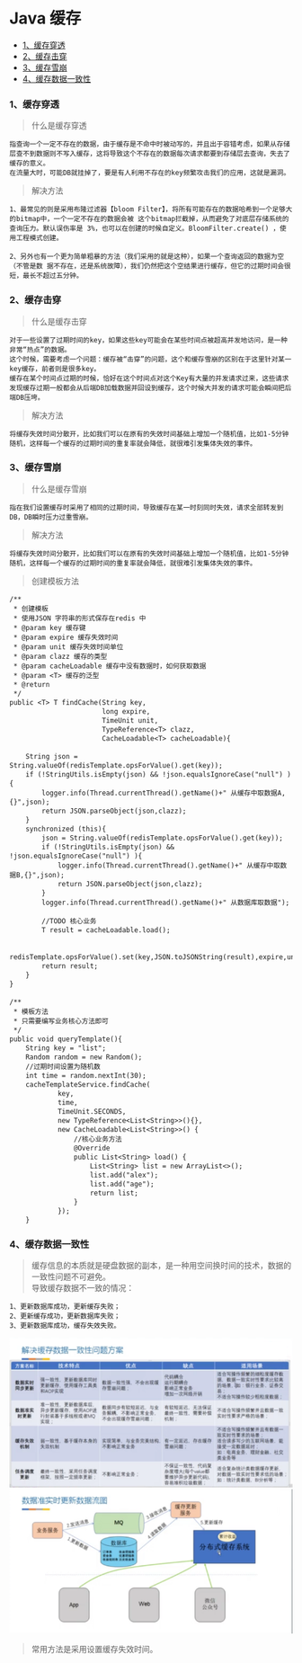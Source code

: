 # Java 缓存

* [1、缓存穿透](#1、缓存穿透)
* [2、缓存击穿](#2、缓存击穿)
* [3、缓存雪崩](#3、缓存雪崩)
* [4、缓存数据一致性](#4、缓存数据一致性)

<a name="1、缓存穿透"></a>
### 1、缓存穿透 ###

> 什么是缓存穿透

	指查询一个一定不存在的数据，由于缓存是不命中时被动写的，并且出于容错考虑，如果从存储层查不到数据则不写入缓存，这将导致这个不存在的数据每次请求都要到存储层去查询，失去了缓存的意义。
	在流量大时，可能DB就挂掉了，要是有人利用不存在的key频繁攻击我们的应用，这就是漏洞。

> 解决方法

	1、最常见的则是采用布隆过滤器【bloom Filter】，将所有可能存在的数据哈希到一个足够大的bitmap中，一个一定不存在的数据会被 这个bitmap拦截掉，从而避免了对底层存储系统的查询压力。默认误伤率是 3%，也可以在创建的时候自定义。BloomFilter.create() ，使用工程模式创建。

	2、另外也有一个更为简单粗暴的方法（我们采用的就是这种），如果一个查询返回的数据为空（不管是数 据不存在，还是系统故障），我们仍然把这个空结果进行缓存，但它的过期时间会很短，最长不超过五分钟。

<a name="2、缓存击穿"></a>
### 2、缓存击穿 ###

> 什么是缓存击穿

	对于一些设置了过期时间的key，如果这些key可能会在某些时间点被超高并发地访问，是一种非常“热点”的数据。
	这个时候，需要考虑一个问题：缓存被“击穿”的问题，这个和缓存雪崩的区别在于这里针对某一key缓存，前者则是很多key。
	缓存在某个时间点过期的时候，恰好在这个时间点对这个Key有大量的并发请求过来，这些请求发现缓存过期一般都会从后端DB加载数据并回设到缓存，这个时候大并发的请求可能会瞬间把后端DB压垮。

> 解决方法

	将缓存失效时间分散开，比如我们可以在原有的失效时间基础上增加一个随机值，比如1-5分钟随机，这样每一个缓存的过期时间的重复率就会降低，就很难引发集体失效的事件。

<a name="3、缓存雪崩"></a>
### 3、缓存雪崩 ###

> 什么是缓存雪崩

	指在我们设置缓存时采用了相同的过期时间，导致缓存在某一时刻同时失效，请求全部转发到DB，DB瞬时压力过重雪崩。

> 解决方法

	将缓存失效时间分散开，比如我们可以在原有的失效时间基础上增加一个随机值，比如1-5分钟随机，这样每一个缓存的过期时间的重复率就会降低，就很难引发集体失效的事件。

> 创建模板方法

	/**
     * 创建模板
     * 使用JSON 字符串的形式保存在redis 中
     * @param key 缓存键
     * @param expire 缓存失效时间
     * @param unit 缓存失效时间单位
     * @param clazz 缓存的类型
     * @param cacheLoadable 缓存中没有数据时，如何获取数据
     * @param <T> 缓存的泛型
     * @return
     */
    public <T> T findCache(String key,
                           long expire,
                           TimeUnit unit,
                           TypeReference<T> clazz,
                           CacheLoadable<T> cacheLoadable){

        String json = String.valueOf(redisTemplate.opsForValue().get(key));
        if (!StringUtils.isEmpty(json) && !json.equalsIgnoreCase("null") ){
            logger.info(Thread.currentThread().getName()+" 从缓存中取数据A,{}",json);
            return JSON.parseObject(json,clazz);
        }
        synchronized (this){
            json = String.valueOf(redisTemplate.opsForValue().get(key));
            if (!StringUtils.isEmpty(json) && !json.equalsIgnoreCase("null") ){
                logger.info(Thread.currentThread().getName()+" 从缓存中取数据B,{}",json);
                return JSON.parseObject(json,clazz);
            }
            logger.info(Thread.currentThread().getName()+" 从数据库取数据");

            //TODO 核心业务
            T result = cacheLoadable.load();

            redisTemplate.opsForValue().set(key,JSON.toJSONString(result),expire,unit);
            return result;
        }
    }

    /**
     * 模板方法
     * 只需要编写业务核心方法即可
     */
    public void queryTemplate(){
        String key = "list";
        Random random = new Random();
        //过期时间设置为随机数
        int time = random.nextInt(30);
        cacheTemplateService.findCache(
                key,
                time,
                TimeUnit.SECONDS,
                new TypeReference<List<String>>(){},
                new CacheLoadable<List<String>>() {
                    //核心业务方法
                    @Override
                    public List<String> load() {
                        List<String> list = new ArrayList<>();
                        list.add("alex");
                        list.add("age");
                        return list;
                    }
                });
	    }


<a name="4、缓存数据一致性"></a>
### 4、缓存数据一致性 ###

> 缓存信息的本质就是硬盘数据的副本，是一种用空间换时间的技术，数据的一致性问题不可避免。   
> 导致缓存数据不一致的情况：

	1、更新数据库成功，更新缓存失败；
	2、更新缓存成功，更新数据库失败；
	3、更新数据库成功，缓存失效失败。

![](images/dataCache1.png)
![](images/dataCache2.png)

> 常用方法是采用设置缓存失效时间。